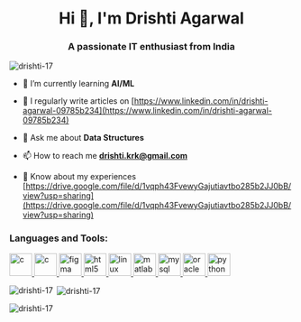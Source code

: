 <h1 align="center">Hi 👋, I'm Drishti Agarwal</h1>
<h3 align="center">A passionate IT enthusiast from India</h3>

<p align="left"> <img src="https://komarev.com/ghpvc/?username=drishti-17&label=Profile%20views&color=0e75b6&style=flat" alt="drishti-17" /> </p>

- 🌱 I’m currently learning **AI/ML**

- 📝 I regularly write articles on [https://www.linkedin.com/in/drishti-agarwal-09785b234](https://www.linkedin.com/in/drishti-agarwal-09785b234)

- 💬 Ask me about **Data Structures**

- 📫 How to reach me **drishti.krk@gmail.com**

- 📄 Know about my experiences [https://drive.google.com/file/d/1vqph43FvewyGajutiavtbo285b2JJ0bB/view?usp=sharing](https://drive.google.com/file/d/1vqph43FvewyGajutiavtbo285b2JJ0bB/view?usp=sharing)

<p align="left">
</p>

<h3 align="left">Languages and Tools:</h3>
<p align="left"> <a href="https://isocpp.org/" target="_blank" rel="noreferrer"> <img src="https://pics.freeicons.io/uploads/icons/png/9096637371536208089-512.png" alt="c" width="40" height="40"/> </a>
  <a href="https://www.cprogramming.com/" target="_blank" rel="noreferrer"> <img src="https://pics.freeicons.io/uploads/icons/png/20395100751536130227-512.png" alt="c" width="40" height="40"/> </a><a href="https://www.figma.com/" target="_blank" rel="noreferrer"> <img src="https://www.vectorlogo.zone/logos/figma/figma-icon.svg" alt="figma" width="40" height="40"/> </a> <a href="https://www.w3.org/html/" target="_blank" rel="noreferrer"> <img src="https://www.svgrepo.com/show/508837/html5-01.svg" alt="html5" width="40" height="40"/> </a> <a href="https://www.linux.org/" target="_blank" rel="noreferrer"> <img src="https://www.svgrepo.com/show/448236/linux.svg" alt="linux" width="40" height="40"/> </a> <a href="https://www.mathworks.com/" target="_blank" rel="noreferrer"> <img src="https://upload.wikimedia.org/wikipedia/commons/2/21/Matlab_Logo.png" alt="matlab" width="40" height="40"/> </a> <a href="https://www.mysql.com/" target="_blank" rel="noreferrer"> <img src="https://www.svgrepo.com/show/473731/mysql.svg" alt="mysql" width="40" height="40"/> </a> <a href="https://www.oracle.com/" target="_blank" rel="noreferrer"> 
  <img src="https://www.svgrepo.com/show/303303/oracle-6-logo.svg" alt="oracle" width="40" height="40"/> </a> <a href="https://www.python.org" target="_blank" rel="noreferrer"> <img src="https://www.svgrepo.com/show/452091/python.svg" alt="python" width="40" height="40"/> </a> </p>

<p><img align="left" src="https://github-readme-stats.vercel.app/api/top-langs?username=drishti-17&show_icons=true&locale=en&layout=compact" alt="drishti-17" /></p>

<p>&nbsp;<img align="center" src="https://github-readme-stats.vercel.app/api?username=drishti-17&show_icons=true&locale=en" alt="drishti-17" /></p>

<p><img align="center" src="https://github-readme-streak-stats.herokuapp.com/?user=drishti-17&" alt="drishti-17" /></p>
